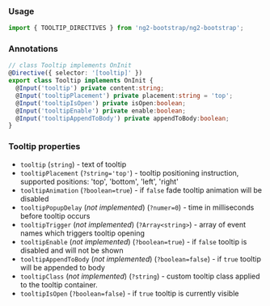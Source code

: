 ### Usage
```typescript
import { TOOLTIP_DIRECTIVES } from 'ng2-bootstrap/ng2-bootstrap';
```

### Annotations
```typescript
// class Tooltip implements OnInit
@Directive({ selector: '[tooltip]' })
export class Tooltip implements OnInit {
  @Input('tooltip') private content:string;
  @Input('tooltipPlacement') private placement:string = 'top';
  @Input('tooltipIsOpen') private isOpen:boolean;
  @Input('tooltipEnable') private enable:boolean;
  @Input('tooltipAppendToBody') private appendToBody:boolean;
}
```

### Tooltip properties
  - `tooltip` (`string`) - text of tooltip
  - `tooltipPlacement` (`?string='top'`) - tooltip positioning instruction, supported positions: 'top', 'bottom', 'left', 'right'
  - `tooltipAnimation` (`?boolean=true`) - if `false` fade tooltip animation will be disabled
  - `tooltipPopupDelay` (*not implemented*) (`?numer=0`) - time in milliseconds before tooltip occurs
  - `tooltipTrigger` (*not implemented*) (`?Array<string>`) - array of event names which triggers tooltip opening
  - `tooltipEnable` (*not implemented*) (`?boolean=true`) - if `false` tooltip is disabled and will not be shown
  - `tooltipAppendToBody` (*not implemented*) (`?boolean=false`) - if `true` tooltip will be appended to body
  - `tooltipClass` (*not implemented*) (`?string`) - custom tooltip class applied to the tooltip container.
  - `tooltipIsOpen` (`?boolean=false`) - if `true` tooltip is currently visible
